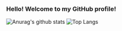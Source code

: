 ### Hello! Welcome to my GitHub profile!

![Anurag's github stats](https://github-readme-stats.vercel.app/api?username=UO277653&count_private=true)
![Top Langs](https://github-readme-stats.vercel.app/api/top-langs/?username=UO277653)

<!-- **UO277653/UO277653** is a ✨ _special_ ✨ repository because its `README.md` (this file) appears on your GitHub profile. -->
